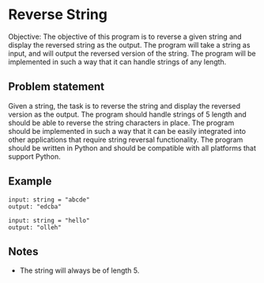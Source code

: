 # Reverse String

Objective: The objective of this program is to reverse a given string and display the reversed string as the output. The program will take a string as input, and will output the reversed version of the string. The program will be implemented in such a way that it can handle strings of any length.

## Problem statement

Given a string, the task is to reverse the string and display the reversed version as the output. The program should handle strings of 5 length and should be able to reverse the string characters in place. The program should be implemented in such a way that it can be easily integrated into other applications that require string reversal functionality. The program should be written in Python and should be compatible with all platforms that support Python.


## Example
```
input: string = "abcde"
output: "edcba"
```
```
input: string = "hello"
output: "olleh"
```
## Notes

- The string will always be of length 5.
